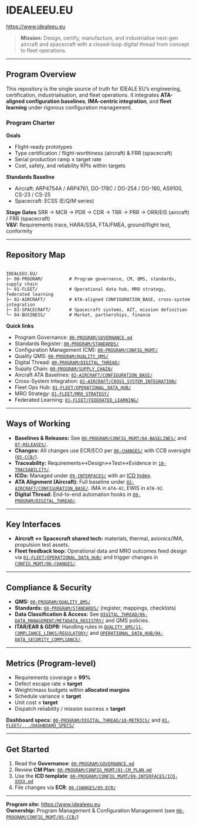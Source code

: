 # IDEALEEU.EU
https://www.idealeeu.eu

> **Mission:** Design, certify, manufacture, and industrialise next-gen aircraft and spacecraft with a closed-loop digital thread from concept to fleet operations.

---

## Program Overview

This repository is the single source of truth for IDEALE EU’s engineering, certification, industrialisation, and fleet operations. It integrates **ATA-aligned configuration baselines**, **IMA-centric integration**, and **fleet learning** under rigorous configuration management.

### Program Charter

**Goals**
- Flight-ready prototypes
- Type certification / flight-worthiness (aircraft) & FRR (spacecraft)
- Serial production ramp ≥ target rate
- Cost, safety, and reliability KPIs within targets

**Standards Baseline**
- Aircraft: ARP4754A / ARP4761, DO-178C / DO-254 / DO-160, AS9100, CS-23 / CS-25  
- Spacecraft: ECSS (E/Q/M series)

**Stage Gates**
SRR → MCR → PDR → CDR → TRR → PRR → ORR/EIS (aircraft) / FRR (spacecraft)  
**V&V:** Requirements trace, HARA/SSA, FTA/FMEA, ground/flight test, conformity

---

## Repository Map

```

IDEALEEU.EU/
├─ 00-PROGRAM/          # Program governance, CM, QMS, standards, supply chain
├─ 01-FLEET/            # Operational data hub, MRO strategy, federated learning
├─ 02-AIRCRAFT/         # ATA-aligned CONFIGURATION_BASE, cross-system integration
├─ 03-SPACECRAFT/       # Spacecraft systems, AIT, mission definition
└─ 04-BUSINESS/         # Market, partnerships, finance

```

**Quick links**
- Program Governance: [`00-PROGRAM/GOVERNANCE.md`](./00-PROGRAM/GOVERNANCE.md)
- Standards Register: [`00-PROGRAM/STANDARDS/`](./00-PROGRAM/STANDARDS/)
- Configuration Management (CM): [`00-PROGRAM/CONFIG_MGMT/`](./00-PROGRAM/CONFIG_MGMT/)
- Quality QMS: [`00-PROGRAM/QUALITY_QMS/`](./00-PROGRAM/QUALITY_QMS/)
- Digital Thread: [`00-PROGRAM/DIGITAL_THREAD/`](./00-PROGRAM/DIGITAL_THREAD/)
- Supply Chain: [`00-PROGRAM/SUPPLY_CHAIN/`](./00-PROGRAM/SUPPLY_CHAIN/)
- Aircraft ATA Baselines: [`02-AIRCRAFT/CONFIGURATION_BASE/`](./02-AIRCRAFT/CONFIGURATION_BASE/)
- Cross-System Integration: [`02-AIRCRAFT/CROSS_SYSTEM_INTEGRATION/`](./02-AIRCRAFT/CROSS_SYSTEM_INTEGRATION/)
- Fleet Ops Hub: [`01-FLEET/OPERATIONAL_DATA_HUB/`](./01-FLEET/OPERATIONAL_DATA_HUB/)
- MRO Strategy: [`01-FLEET/MRO_STRATEGY/`](./01-FLEET/MRO_STRATEGY/)
- Federated Learning: [`01-FLEET/FEDERATED_LEARNING/`](./01-FLEET/FEDERATED_LEARNING/)

---

## Ways of Working

- **Baselines & Releases:** See [`00-PROGRAM/CONFIG_MGMT/04-BASELINES/`](./00-PROGRAM/CONFIG_MGMT/04-BASELINES/) and [`07-RELEASES/`](./00-PROGRAM/CONFIG_MGMT/07-RELEASES/).  
- **Changes:** All changes use ECR/ECO per [`06-CHANGES/`](./00-PROGRAM/CONFIG_MGMT/06-CHANGES/) with CCB oversight ([`05-CCB/`](./00-PROGRAM/CONFIG_MGMT/05-CCB/)).  
- **Traceability:** Requirements↔Design↔Test↔Evidence in [`10-TRACEABILITY/`](./00-PROGRAM/CONFIG_MGMT/10-TRACEABILITY/).  
- **ICDs:** Managed under [`09-INTERFACES/`](./00-PROGRAM/CONFIG_MGMT/09-INTERFACES/) with an [ICD Index](./00-PROGRAM/CONFIG_MGMT/09-INTERFACES/ICD_INDEX.md).  
- **ATA Alignment (Aircraft):** Full baseline under [`02-AIRCRAFT/CONFIGURATION_BASE/`](./02-AIRCRAFT/CONFIGURATION_BASE/). IMA in `ATA-42`, EWIS in `ATA-92`.  
- **Digital Thread:** End-to-end automation hooks in [`00-PROGRAM/DIGITAL_THREAD/`](./00-PROGRAM/DIGITAL_THREAD/).

---

## Key Interfaces

- **Aircraft ↔ Spacecraft shared tech:** materials, thermal, avionics/IMA, propulsion test assets.  
- **Fleet feedback loop:** Operational data and MRO outcomes feed design via [`01-FLEET/OPERATIONAL_DATA_HUB/`](./01-FLEET/OPERATIONAL_DATA_HUB/) and trigger changes in [`CONFIG_MGMT/06-CHANGES/`](./00-PROGRAM/CONFIG_MGMT/06-CHANGES/).

---

## Compliance & Security

- **QMS:** [`00-PROGRAM/QUALITY_QMS/`](./00-PROGRAM/QUALITY_QMS/)  
- **Standards:** [`00-PROGRAM/STANDARDS/`](./00-PROGRAM/STANDARDS/) (register, mappings, checklists)  
- **Data Classification & Access:** See [`DIGITAL_THREAD/06-DATA_MANAGEMENT/METADATA_REGISTRY/`](./00-PROGRAM/DIGITAL_THREAD/06-DATA_MANAGEMENT/METADATA_REGISTRY/) and QMS policies.  
- **ITAR/EAR & GDPR:** Handling rules in [`QUALITY_QMS/11-COMPLIANCE_LINKS/REGULATORY/`](./00-PROGRAM/QUALITY_QMS/11-COMPLIANCE_LINKS/REGULATORY/) and [`OPERATIONAL_DATA_HUB/04-DATA_SECURITY_COMPLIANCE/`](./01-FLEET/OPERATIONAL_DATA_HUB/04-DATA_SECURITY_COMPLIANCE/).

---

## Metrics (Program-level)

- Requirements coverage ≥ **99%**  
- Defect escape rate ≤ **target**  
- Weight/mass budgets within **allocated margins**  
- Schedule variance ≤ **target**  
- Unit cost ≤ **target**  
- Dispatch reliability / mission success ≥ **target**

**Dashboard specs:** [`00-PROGRAM/DIGITAL_THREAD/10-METRICS/`](./00-PROGRAM/DIGITAL_THREAD/10-METRICS/) and [`01-FLEET/.../DASHBOARD_SPECS/`](./01-FLEET/ANALYTICS_AND_AI/DASHBOARD_SPECS/)

---

## Get Started

1. Read the **Governance**: [`00-PROGRAM/GOVERNANCE.md`](./00-PROGRAM/GOVERNANCE.md)  
2. Review **CM Plan**: [`00-PROGRAM/CONFIG_MGMT/01-CM_PLAN.md`](./00-PROGRAM/CONFIG_MGMT/01-CM_PLAN.md)  
3. Use the **ICD template**: [`00-PROGRAM/CONFIG_MGMT/09-INTERFACES/ICD-XXXX.md`](./00-PROGRAM/CONFIG_MGMT/09-INTERFACES/ICD-XXXX.md)  
4. File changes via **ECR**: [`06-CHANGES/05-ECR/`](./00-PROGRAM/CONFIG_MGMT/06-CHANGES/05-ECR/)

---

**Program site:** https://www.idealeeu.eu  
**Ownership:** Program Management & Configuration Management (see [`00-PROGRAM/CONFIG_MGMT/05-CCB/`](./00-PROGRAM/CONFIG_MGMT/05-CCB/))
```

